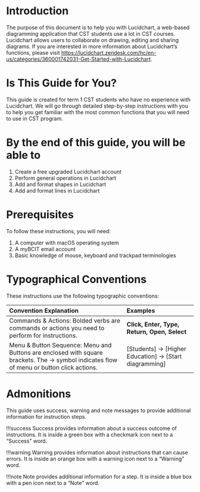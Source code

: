 # Introduction

The purpose of this document is to help you with Lucidchart, a web-based diagramming application that CST students use a lot in CST courses. Lucidchart allows users to collaborate on drawing, editing and sharing diagrams. If you are interested in more information about Lucidchart’s functions, please visit <https://lucidchart.zendesk.com/hc/en-us/categories/360001742031-Get-Started-with-Lucidchart>.

# Is This Guide for You?

This guide is created for term 1 CST students who have no experience with Lucidchart. We will go through detailed step-by-step instructions with you to help you get familiar with the most common functions that you will need to use in CST program.

# By the end of this guide, you will be able to

1. Create a free upgraded Lucidchart account
2. Perform general operations in Lucidchart
3. Add and format shapes in Lucidchart
4. Add and format lines in Lucidchart

# Prerequisites

To follow these instructions, you will need:

1. A computer with macOS operating system
2. A myBCIT email account
3. Basic knowledge of mouse, keyboard and trackpad terminologies

# Typographical Conventions

These instructions use the following typographic conventions:

| Convention Explanation          | Examples                        |
| :------------------------------ | :------------------------------ |
| Commands & Actions: Bolded verbs are commands or actions you need to perform for instructions. |**Click, Enter, Type, Return, Open, Select**|
| Menu & Button Sequence: Menu and Buttons are enclosed with square brackets. The → symbol indicates flow of menu or button click actions. | [Students] → [Higher Education] → [Start diagramming] |

# Admonitions

This guide uses success, warning and note messages to provide additional information for instruction steps.

!!!success
    Success provides information about a success outcome of instructions. It is inside a green box with a checkmark icon next to a “Success” word.

!!!warning
    Warning provides information about instructions that can cause errors. It is inside an orange box with a warning icon next to a “Warning” word.

!!!note
    Note provides additional information for a step. It is inside a blue box with a pen icon next to a “Note” word.
